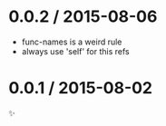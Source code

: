 
0.0.2 / 2015-08-06
==================

  * func-names is a weird rule
  * always use 'self' for this refs

0.0.1 / 2015-08-02
==================

:sparkles:

